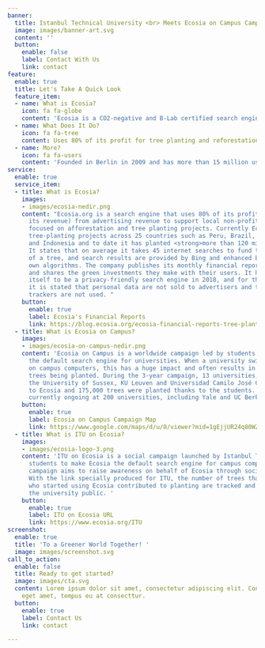 ```yaml
---
banner:
  title: Istanbul Technical University <br> Meets Ecosia on Campus Campaign
  image: images/banner-art.svg
  content: ''
  button:
    enable: false
    label: Contact With Us
    link: contact
feature:
  enable: true
  title: Let's Take A Quick Look
  feature_item:
  - name: What is Ecosia?
    icon: fa fa-globe
    content: 'Ecosia is a CO2-negative and B-Lab certified search engine '
  - name: What Does It Do?
    icon: fa fa-tree
    content: Uses 80% of its profit for tree planting and reforestation projects
  - name: More?
    icon: fa fa-users
    content: 'Founded in Berlin in 2009 and has more than 15 million users '
service:
  enable: true
  service_item:
  - title: What is Ecosia?
    images:
    - images/ecosia-nedir.png
    content: "Ecosia.org is a search engine that uses 80% of its profits (47.1% of
      its revenue) from advertising revenue to support local non-profit organizations
      focused on afforestation and tree planting projects. Currently Ecosia has 42
      tree-planting projects across 25 countries such as Peru, Brazil, Burkina Faso
      and Indonesia and to date it has planted <strong>more than 120 million trees</strong>.
      It states that on average it takes 45 internet searches to fund the\nplanting
      of a tree, and search results are provided by Bing and enhanced by the company's
      own algorithms. The company publishes its monthly financial reports on its sites
      and shares the green investments they make with their users. It has also committed
      itself to be a privacy-friendly search engine in 2018, and for this purpose,
      it is stated that personal data are not sold to advertisers and third party
      trackers are not used. "
    button:
      enable: true
      label: Ecosia's Financial Reports
      link: https://blog.ecosia.org/ecosia-financial-reports-tree-planting-receipts/
  - title: What is Ecosia on Campus?
    images:
    - images/ecosia-on-campus-nedir.png
    content: 'Ecosia on Campus is a worldwide campaign led by students to make Ecosia
      the default search engine for universities. When a university switches to Ecosia
      on campus computers, this has a huge impact and often results in thousands of
      trees being planted. During the 3-year campaign, 13 universities, including
      the University of Sussex, KU Leuven and Universidad Camilo José Cela, moved
      to Ecosia and 175,000 trees were planted thanks to the students. Campaigns are
      currently ongoing at 200 universities, including Yale and UC Berkeley. '
    button:
      enable: true
      label: Ecosia on Campus Campaign Map
      link: https://www.google.com/maps/d/u/0/viewer?mid=1gEjjUR24q80WZjLVPLBB50FREt12voqC&ll=30.98874392047369%2C20.198589408333874&z=2
  - title: What is ITU on Ecosia?
    images:
    - images/ecosia-logo-3.png
    content: 'ITU on Ecosia is a social campaign launched by Istanbul Technical University
      students to make Ecosia the default search engine for campus computers. The
      campaign aims to raise awareness on behalf of Ecosia through social media channels.
      With the link specially produced for ITU, the number of trees that ITU students
      who started using Ecosia contributed to planting are tracked and shared with
      the university public. '
    button:
      enable: true
      label: ITU on Ecosia URL
      link: https://www.ecosia.org/ITU
screenshot:
  enable: true
  title: 'To a Greener World Together! '
  image: images/screenshot.svg
call_to_action:
  enable: false
  title: Ready to get started?
  image: images/cta.svg
  content: Lorem ipsum dolor sit amet, consectetur adipiscing elit. Consequat tristique
    eget amet, tempus eu at consecttur.
  button:
    enable: true
    label: Contact Us
    link: contact

---
```

